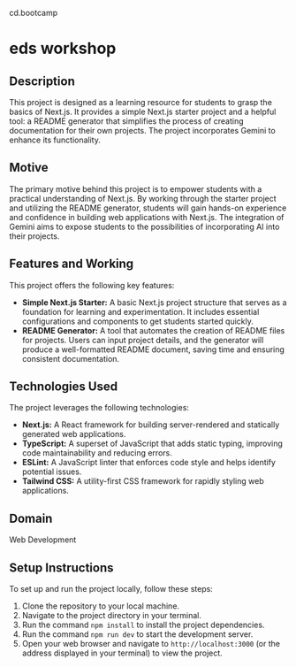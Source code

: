 cd.bootcamp
# eds workshop

## Description

This project is designed as a learning resource for students to grasp the basics of Next.js. It provides a simple Next.js starter project and a helpful tool: a README generator that simplifies the process of creating documentation for their own projects. The project incorporates Gemini to enhance its functionality.

## Motive

The primary motive behind this project is to empower students with a practical understanding of Next.js. By working through the starter project and utilizing the README generator, students will gain hands-on experience and confidence in building web applications with Next.js. The integration of Gemini aims to expose students to the possibilities of incorporating AI into their projects.

## Features and Working

This project offers the following key features:

*   **Simple Next.js Starter:** A basic Next.js project structure that serves as a foundation for learning and experimentation. It includes essential configurations and components to get students started quickly.
*   **README Generator:** A tool that automates the creation of README files for projects. Users can input project details, and the generator will produce a well-formatted README document, saving time and ensuring consistent documentation.

## Technologies Used

The project leverages the following technologies:

*   **Next.js:** A React framework for building server-rendered and statically generated web applications.
*   **TypeScript:** A superset of JavaScript that adds static typing, improving code maintainability and reducing errors.
*   **ESLint:** A JavaScript linter that enforces code style and helps identify potential issues.
*   **Tailwind CSS:** A utility-first CSS framework for rapidly styling web applications.

## Domain

Web Development

## Setup Instructions

To set up and run the project locally, follow these steps:

1.  Clone the repository to your local machine.
2.  Navigate to the project directory in your terminal.
3.  Run the command `npm install` to install the project dependencies.
4.  Run the command `npm run dev` to start the development server.
5.  Open your web browser and navigate to `http://localhost:3000` (or the address displayed in your terminal) to view the project.

